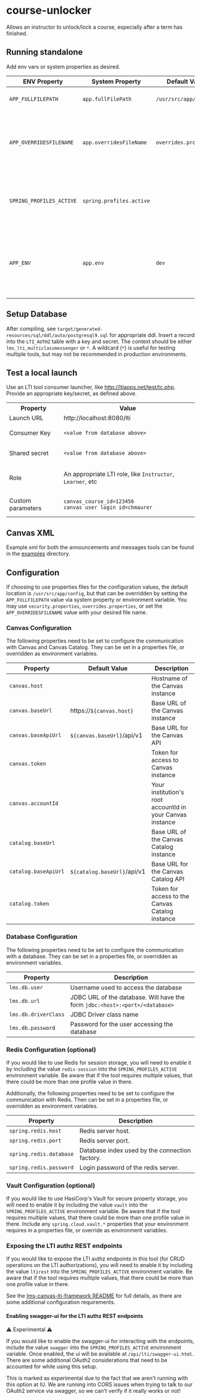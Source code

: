 # course-unlocker
Allows an instructor to unlock/lock a course, especially after a term has finished.

## Running standalone
Add env vars or system properties as desired.

| ENV Property | System Property | Default Value | Description |
|---|---|---|---|
| `APP_FULLFILEPATH`        | `app.fullFilePath`        | `/usr/src/app/config`     | Directory for configuration files |
| `APP_OVERRIDESFILENAME`   | `app.overridesFileName`   | `overrides.properties`    | Customizable filename for additional configurations.  Would be located in the above directory. |
| `SPRING_PROFILES_ACTIVE`  | `spring.profiles.active`  |                           | Supply spring profiles to activate.  See configuration details below for potential values. |
| `APP_ENV`                 | `app.env`                 | `dev`                     | Environment designator.  Free-form and can be used for your own purposes.  Shows up in the application footer. |


## Setup Database
After compiling, see `target/generated-resources/sql/ddl/auto/postgresql9.sql` for appropriate ddl.
Insert a record into the `LTI_AUTHZ` table with a key and secret.  The context should be either `lms_lti_multiclassmessenger` or `*`.
A wildcard (`*`) is useful for testing multiple tools, but may not be recommended in production environments.

## Test a local launch
Use an LTI tool consumer launcher, like http://ltiapps.net/test/tc.php.  Provide an appropriate key/secret, as defined above.

<table>
<tr><th>Property</th><th>Value</th></tr>
<tr><td>Launch URL</td><td>http://localhost:8080/lti</td></tr>
<tr><td>Consumer Key</td><td>

`<value from database above>`

</td></tr>
<tr><td>Shared secret</td><td>

`<value from database above>`

</td></tr>
<tr><td>Role</td><td>

An appropriate LTI role, like `Instructor`, `Learner`, etc

</td></tr>
<tr><td>Custom parameters</td><td>

```
canvas_course_id=123456
canvas_user_login_id=chmaurer
```

</td></tr>
</table>

## Canvas XML
Example xml for both the announcements and messages tools can be found in the [examples](examples) directory.

## Configuration
If choosing to use properties files for the configuration values, the default location is `/usr/src/app/config`, but that can be overridden by setting the `APP_FULLFILEPATH` value via system property or environment variable.
You may use `security.properties`, `overrides.properties`, or set the `APP_OVERRIDESFILENAME` value with your desired file name.

### Canvas Configuration
The following properties need to be set to configure the communication with Canvas and Canvas Catalog.
They can be set in a properties file, or overridden as environment variables.

| Property | Default Value | Description |
|-------|--------------------------------|-------------|
| `canvas.host`         |   | Hostname of the Canvas instance |
| `canvas.baseUrl`      | https://`${canvas.host}`           | Base URL of the Canvas instance |
| `canvas.baseApiUrl`   | `${canvas.baseUrl}`/api/v1         | Base URL for the Canvas API |
| `canvas.token`        |   | Token for access to Canvas instance |
| `canvas.accountId`        |   | Your institution's root accountId in your Canvas instance |
| `catalog.baseUrl`      |   | Base URL of the Canvas Catalog instance |
| `catalog.baseApiUrl`   | `${catalog.baseUrl}`/api/v1     | Base URL for the Canvas Catalog API |
| `catalog.token`        |   | Token for access to the Canvas Catalog instance |

### Database Configuration
The following properties need to be set to configure the communication with a database.
They can be set in a properties file, or overridden as environment variables.

| Property | Description |
|-------|----------------|
| `lms.db.user`         | Username used to access the database |
| `lms.db.url`          | JDBC URL of the database.  Will have the form `jdbc:<host>:<port>/<database>` |
| `lms.db.driverClass`  | JDBC Driver class name |
| `lms.db.password`     | Password for the user accessing the database |

### Redis Configuration (optional)
If you would like to use Redis for session storage, you will need to enable it by including the value `redis-session` into the `SPRING_PROFILES_ACTIVE` environment variable. Be aware that if the tool requires multiple values, that there could be more than one profile value in there.

Additionally, the following properties need to be set to configure the communication with Redis.
Then can be set in a properties file, or overridden as environment variables.

| Property | Description |
|-------|----------------|
| `spring.redis.host`       | Redis server host. |
| `spring.redis.port`       | Redis server port. |
| `spring.redis.database`   | Database index used by the connection factory. |
| `spring.redis.password`   | Login password of the redis server. |


### Vault Configuration (optional)
If you would like to use HasiCorp's Vault for secure property storage, you will need to enable it by including the value `vault` into the `SPRING_PROFILES_ACTIVE` environment variable. Be aware that if the tool requires multiple values, that there could be more than one profile value in there.
Include any `spring.cloud.vault.*` properties that your environment requires in a properties file, or override as environment variables.

### Exposing the LTI authz REST endpoints
If you would like to expose the LTI authz endpoints in this tool (for CRUD operations on the LTI authorizations), you will
need to enable it by including the value `ltirest` into the `SPRING_PROFILES_ACTIVE` environment variable. Be aware that
if the tool requires multiple values, that there could be more than one profile value in there.

See the [lms-canvas-lti-framework README](https://github.com/indiana-university/lms-canvas-lti-framework#create-a-controller-that-extends-lticontroller) for full details, as there are some additional configuration requirements.

#### Enabling swagger-ui for the LTI authz REST endpoints
:warning: Experimental :warning:

If you would like to enable the swagger-ui for interacting with the endpoints, include the value `swagger` into the `SPRING_PROFILES_ACTIVE` environment variable.
Once enabled, the ui will be available at `/api/lti/swagger-ui.html`.  There are some additional OAuth2 considerations
that need to be accounted for while using this setup.

This is marked as experimental due to the fact that we aren't running with this option at IU.  We are running into CORS
issues when trying to talk to our OAuth2 service via swagger, so we can't verify if it really works or not!